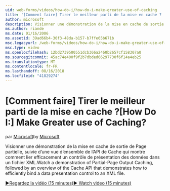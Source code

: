 ```yaml
---
uid: web-forms/videos/how-do-i/how-do-i-make-greater-use-of-caching
title: '[Comment faire] Tirer le meilleur parti de la mise en cache ? | Microsoft Docs'
author: microsoft
description: Visionner une démonstration de la mise en cache de sortie de Page partielle, suivie d’une vue d’ensemble de l’API de Cache qui montre comment lier efficacement une présentation des données...
ms.author: riande
ms.date: 01/16/2006
ms.assetid: 39ad66b4-30f3-48da-b157-b7ffe65b671b
msc.legacyurl: /web-forms/videos/how-do-i/how-do-i-make-greater-use-of-caching
msc.type: video
ms.openlocfilehash: 12bd2739500551dcb366a2460b2657cf158307a0
ms.sourcegitcommit: 45ac74e400f9f2b7dbded66297730f6f14a4eb25
ms.translationtype: MT
ms.contentlocale: fr-FR
ms.lasthandoff: 08/16/2018
ms.locfileid: "41829274"
---
```

<a name="how-do-i-make-greater-use-of-caching"></a><span data-ttu-id="1745f-104">[Comment faire] Tirer le meilleur parti de la mise en cache ?</span><span class="sxs-lookup"><span data-stu-id="1745f-104">[How Do I:] Make Greater use of Caching?</span></span>
====================
<span data-ttu-id="1745f-105">par [Microsoft](https://github.com/microsoft)</span><span class="sxs-lookup"><span data-stu-id="1745f-105">by [Microsoft](https://github.com/microsoft)</span></span>

<span data-ttu-id="1745f-106">Visionner une démonstration de la mise en cache de sortie de Page partielle, suivie d’une vue d’ensemble de l’API de Cache qui montre comment lier efficacement un contrôle de présentation des données dans un fichier XML.</span><span class="sxs-lookup"><span data-stu-id="1745f-106">Watch a demonstration of Partial-Page Output Caching, followed by an overview of the Cache API that demonstrates how to efficiently bind a data presentation control to an XML file.</span></span>

[<span data-ttu-id="1745f-107">&#9654;Regardez la vidéo (15 minutes)</span><span class="sxs-lookup"><span data-stu-id="1745f-107">&#9654; Watch video (15 minutes)</span></span>](https://channel9.msdn.com/Blogs/ASP-NET-Site-Videos/how-do-i-make-greater-use-of-caching)
